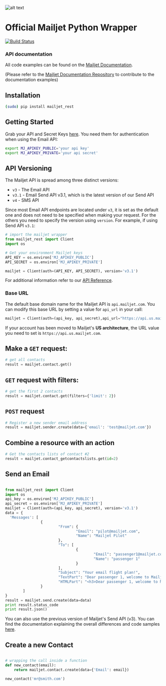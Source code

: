 [api_credential]: https://app.mailjet.com/account/api_keys
[doc]: http://dev.mailjet.com/guides/?python#
[api_doc]: https://github.com/mailjet/api-documentation
[smsDashboard]: https://app.mailjet.com/sms?_ga=2.81581655.1972348350.1522654521-1279766791.1506937572
[smsInfo]: https://app.mailjet.com/docs/transactional-sms?_ga=2.183303910.1972348350.1522654521-1279766791.1506937572#trans-sms-token

![alt text](https://www.mailjet.com/images/email/transac/logo_header.png "Mailjet")

# Official Mailjet Python Wrapper

[![Build Status](https://travis-ci.org/mailjet/mailjet-apiv3-python.svg?branch=master)](https://travis-ci.org/mailjet/mailjet-apiv3-python)

### API documentation

All code examples can be found on the [Mailjet Documentation][doc].

(Please refer to the [Mailjet Documentation Repository][api_doc] to contribute to the documentation examples)

## Installation

``` bash
(sudo) pip install mailjet_rest
```

## Getting Started

Grab your API and Secret Keys [here][api_credential]. You need them for authentication when using the Email API:

```bash
export MJ_APIKEY_PUBLIC='your api key'
export MJ_APIKEY_PRIVATE='your api secret'
```

## API Versioning

The Mailjet API is spread among three distinct versions:

- `v3` - The Email API
- `v3.1` - Email Send API v3.1, which is the latest version of our Send API
- `v4` - SMS API

Since most Email API endpoints are located under `v3`, it is set as the default one and does not need to be specified when making your request. For the others you need to specify the version using `version`. For example, if using Send API `v3.1`:

``` python
# import the mailjet wrapper
from mailjet_rest import Client
import os

# Get your environment Mailjet keys
API_KEY = os.environ['MJ_APIKEY_PUBLIC']
API_SECRET = os.environ['MJ_APIKEY_PRIVATE']

mailjet = Client(auth=(API_KEY, API_SECRET), version='v3.1')

```

For additional information refer to our [API Reference](https://dev.preprod.mailjet.com/reference/overview/versioning/).

### Base URL

The default base domain name for the Mailjet API is `api.mailjet.com`. You can modify this base URL by setting a value for `api_url` in your call:

```python
mailjet = Client(auth=(api_key, api_secret),api_url="https://api.us.mailjet.com/")
```

If your account has been moved to Mailjet's **US architecture**, the URL value you need to set is `https://api.us.mailjet.com`.

## Make a `GET` request:
``` python
# get all contacts
result = mailjet.contact.get()
```

## `GET` request with filters:
``` python
# get the first 2 contacts
result = mailjet.contact.get(filters={'limit': 2})
```
## `POST` request
``` python
# Register a new sender email address
result = mailjet.sender.create(data={'email': 'test@mailjet.com'})
```

## Combine a resource with an action
``` python
# Get the contacts lists of contact #2
result = mailjet.contact_getcontactslists.get(id=2)
```

## Send an Email
``` python

from mailjet_rest import Client
import os
api_key = os.environ['MJ_APIKEY_PUBLIC']
api_secret = os.environ['MJ_APIKEY_PRIVATE']
mailjet = Client(auth=(api_key, api_secret), version='v3.1')
data = {
  'Messages': [
                {
                        "From": {
                                "Email": "pilot@mailjet.com",
                                "Name": "Mailjet Pilot"
                        },
                        "To": [
                                {
                                        "Email": "passenger1@mailjet.com",
                                        "Name": "passenger 1"
                                }
                        ],
                        "Subject": "Your email flight plan!",
                        "TextPart": "Dear passenger 1, welcome to Mailjet! May the delivery force be with you!",
                        "HTMLPart": "<h3>Dear passenger 1, welcome to Mailjet!</h3><br />May the delivery force be with you!"
                }
        ]
}
result = mailjet.send.create(data=data)
print result.status_code
print result.json()

```

You can also use the previous version of Mailjet's Send API (v3). You can find the documentation explaining the overall differences and code samples [here](https://dev.mailjet.com/guides/?python#sending-a-basic-email-v3).

## Create a new Contact
``` python

# wrapping the call inside a function
def new_contact(email):
	return mailjet.contact.create(data={'Email': email})

new_contact('mr@smith.com')
```

